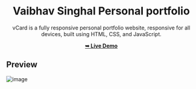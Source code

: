 <div align="center">

# Vaibhav Singhal Personal portfolio

vCard is a fully responsive personal portfolio website, responsive for all devices, built using HTML, CSS, and JavaScript.

 <a href="https://vaibhavsinghal138.github.io/Vaibhav-singhal-portfolio/"><strong>➥ Live Demo</strong></a> 
 
 </div>
 
## Preview

![image](https://vaibhavsinghal138.github.io/Netflix-Hompage-Clone/Assets/feature-1.png)
